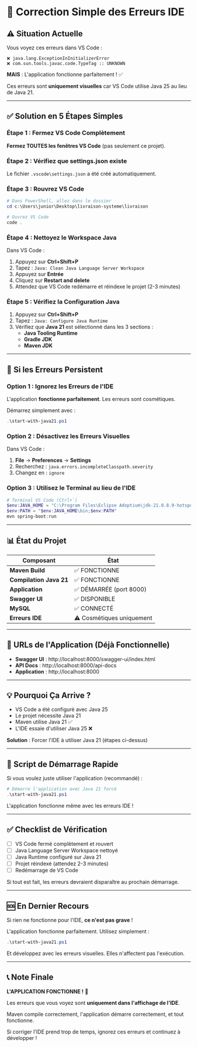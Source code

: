 # 🔧 Correction Simple des Erreurs IDE

## ⚠️ Situation Actuelle

Vous voyez ces erreurs dans VS Code :
```
❌ java.lang.ExceptionInInitializerError
❌ com.sun.tools.javac.code.TypeTag :: UNKNOWN
```

**MAIS** : L'application fonctionne parfaitement ! ✅

Ces erreurs sont **uniquement visuelles** car VS Code utilise Java 25 au lieu de Java 21.

---

## ✅ Solution en 5 Étapes Simples

### Étape 1 : Fermez VS Code Complètement

**Fermez TOUTES les fenêtres VS Code** (pas seulement ce projet).

### Étape 2 : Vérifiez que settings.json existe

Le fichier `.vscode\settings.json` a été créé automatiquement.

### Étape 3 : Rouvrez VS Code

```powershell
# Dans PowerShell, allez dans le dossier
cd c:\Users\junior\Desktop\livraison-systeme\livraison

# Ouvrez VS Code
code .
```

### Étape 4 : Nettoyez le Workspace Java

Dans VS Code :

1. Appuyez sur **Ctrl+Shift+P**
2. Tapez : `Java: Clean Java Language Server Workspace`
3. Appuyez sur **Entrée**
4. Cliquez sur **Restart and delete**
5. Attendez que VS Code redémarre et réindexe le projet (2-3 minutes)

### Étape 5 : Vérifiez la Configuration Java

1. Appuyez sur **Ctrl+Shift+P**
2. Tapez : `Java: Configure Java Runtime`
3. Vérifiez que **Java 21** est sélectionné dans les 3 sections :
   - **Java Tooling Runtime**
   - **Gradle JDK**
   - **Maven JDK**

---

## 🎯 Si les Erreurs Persistent

### Option 1 : Ignorez les Erreurs de l'IDE

L'application **fonctionne parfaitement**. Les erreurs sont cosmétiques.

Démarrez simplement avec :
```powershell
.\start-with-java21.ps1
```

### Option 2 : Désactivez les Erreurs Visuelles

Dans VS Code :
1. **File** → **Preferences** → **Settings**
2. Recherchez : `java.errors.incompleteClasspath.severity`
3. Changez en : `ignore`

### Option 3 : Utilisez le Terminal au lieu de l'IDE

```powershell
# Terminal VS Code (Ctrl+`)
$env:JAVA_HOME = "C:\Program Files\Eclipse Adoptium\jdk-21.0.8.9-hotspot"
$env:PATH = "$env:JAVA_HOME\bin;$env:PATH"
mvn spring-boot:run
```

---

## 📊 État du Projet

| Composant | État |
|-----------|------|
| **Maven Build** | ✅ FONCTIONNE |
| **Compilation Java 21** | ✅ FONCTIONNE |
| **Application** | ✅ DÉMARRÉE (port 8000) |
| **Swagger UI** | ✅ DISPONIBLE |
| **MySQL** | ✅ CONNECTÉ |
| **Erreurs IDE** | ⚠️ Cosmétiques uniquement |

---

## 🚀 URLs de l'Application (Déjà Fonctionnelle)

- **Swagger UI** : http://localhost:8000/swagger-ui/index.html
- **API Docs** : http://localhost:8000/api-docs
- **Application** : http://localhost:8000

---

## 💡 Pourquoi Ça Arrive ?

- VS Code a été configuré avec Java 25
- Le projet nécessite Java 21
- Maven utilise Java 21 ✅
- L'IDE essaie d'utiliser Java 25 ❌

**Solution** : Forcer l'IDE à utiliser Java 21 (étapes ci-dessus)

---

## 🔄 Script de Démarrage Rapide

Si vous voulez juste utiliser l'application (recommandé) :

```powershell
# Démarre l'application avec Java 21 forcé
.\start-with-java21.ps1
```

L'application fonctionne même avec les erreurs IDE !

---

## ✅ Checklist de Vérification

- [ ] VS Code fermé complètement et rouvert
- [ ] Java Language Server Workspace nettoyé
- [ ] Java Runtime configuré sur Java 21
- [ ] Projet réindexé (attendez 2-3 minutes)
- [ ] Redémarrage de VS Code

Si tout est fait, les erreurs devraient disparaître au prochain démarrage.

---

## 🆘 En Dernier Recours

Si rien ne fonctionne pour l'IDE, **ce n'est pas grave** !

L'application fonctionne parfaitement. Utilisez simplement :

```powershell
.\start-with-java21.ps1
```

Et développez avec les erreurs visuelles. Elles n'affectent pas l'exécution.

---

## 📞 Note Finale

**L'APPLICATION FONCTIONNE !** 🎉

Les erreurs que vous voyez sont **uniquement dans l'affichage de l'IDE**.

Maven compile correctement, l'application démarre correctement, et tout fonctionne.

Si corriger l'IDE prend trop de temps, ignorez ces erreurs et continuez à développer !

